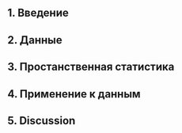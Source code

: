 ## 1.  Введение

## 2.  Данные

## 3. Простанственная статистика

## 4. Применение к данным

## 5. Discussion
